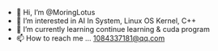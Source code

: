 - 👋 Hi, I’m @MoringLotus
- 👀 I’m interested in AI In System, Linux OS Kernel, C++ 
- 🌱 I’m currently learning continue learning & cuda program
- 📫 How to reach me ... 1084337181@qq.com


<!---
MoringLotus/MoringLotus is a ✨ special ✨ repository because its `README.md` (this file) appears on your GitHub profile.
You can click the Preview link to take a look at your changes.
--->
